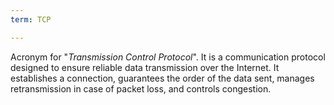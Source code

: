 ```yaml
---
term: TCP

---
```

Acronym for "*Transmission Control Protocol*". It is a communication protocol designed to ensure reliable data transmission over the Internet. It establishes a connection, guarantees the order of the data sent, manages retransmission in case of packet loss, and controls congestion.